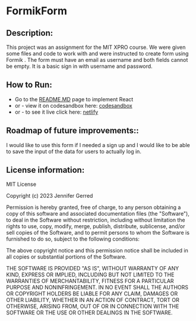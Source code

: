 # FormikForm

## Description:
This project was an assignment for the MIT XPRO course. We were given some files and code to work with and were instructed to create form using Formik . The form must have an email as username and both fields cannot be empty. It is a basic sign in with username and password. 

## How to Run:  
- Go to the [README.MD](https://github.com/jengerred/FormikForm/blob/main/README.md) page to implement React
- or - view it on codesandbox here: [codesandbox](https://codesandbox.io/s/github/jengerred/FormikForm) 
- or - to see it live click here: [netlify](https://jensformikform.netlify.app/)

## Roadmap of future improvements:: 
I would like to use this form if I needed a sign up and I would like to be able to save the input of the data for users to actually log in. 

## License information: 
MIT License

Copyright (c) 2023 Jennifer Gerred

Permission is hereby granted, free of charge, to any person obtaining a copy
of this software and associated documentation files (the "Software"), to deal
in the Software without restriction, including without limitation the rights
to use, copy, modify, merge, publish, distribute, sublicense, and/or sell
copies of the Software, and to permit persons to whom the Software is
furnished to do so, subject to the following conditions:

The above copyright notice and this permission notice shall be included in all
copies or substantial portions of the Software.

THE SOFTWARE IS PROVIDED "AS IS", WITHOUT WARRANTY OF ANY KIND, EXPRESS OR
IMPLIED, INCLUDING BUT NOT LIMITED TO THE WARRANTIES OF MERCHANTABILITY,
FITNESS FOR A PARTICULAR PURPOSE AND NONINFRINGEMENT. IN NO EVENT SHALL THE
AUTHORS OR COPYRIGHT HOLDERS BE LIABLE FOR ANY CLAIM, DAMAGES OR OTHER
LIABILITY, WHETHER IN AN ACTION OF CONTRACT, TORT OR OTHERWISE, ARISING FROM,
OUT OF OR IN CONNECTION WITH THE SOFTWARE OR THE USE OR OTHER DEALINGS IN THE
SOFTWARE.
